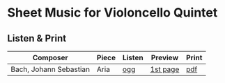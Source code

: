 # Sheet Music for Violoncello Quintet

## Listen & Print

Composer | Piece | Listen | Preview | Print
-------- | ----- | ------ | ------- | -----
Bach, Johann Sebastian | Aria | [ogg](http://cellist.bplaced.net/ogg/Bach,%20Johann%20Sebastian/bach_gedenke_herr_wie_es_uns_gehet.ogg) | [1st page](https://raw.githubusercontent.com/cellist/Lilypond-Sheet-Music/master/Vlc%2C%20Vlc%2C%20Vlc%2C%20Vlc%2C%20Vlc/Bach%2C%20Johann%20Sebastian/Gedenke%20Herr%20wie%20es%20uns%20gehet/preview.png) | [pdf](https://github.com/cellist/Lilypond-Sheet-Music/raw/master/Vlc%2C%20Vlc%2C%20Vlc%2C%20Vlc%2C%20Vlc/Bach%2C%20Johann%20Sebastian/Gedenke%20Herr%20wie%20es%20uns%20gehet/bach_gedenke_herr_wie_es_uns_gehet.pdf)

